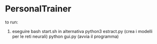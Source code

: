 # PersonalTrainer

to run:
 1) eseguire bash start.sh
    in alternativa
    	python3 estract.py (crea i modelli per le reti neurali)
 	 python gui.py (avvia il programma)
 	
 
